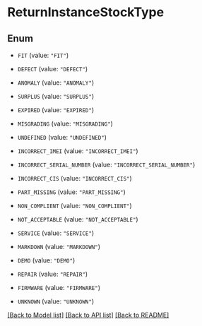 # ReturnInstanceStockType

## Enum


* `FIT` (value: `"FIT"`)

* `DEFECT` (value: `"DEFECT"`)

* `ANOMALY` (value: `"ANOMALY"`)

* `SURPLUS` (value: `"SURPLUS"`)

* `EXPIRED` (value: `"EXPIRED"`)

* `MISGRADING` (value: `"MISGRADING"`)

* `UNDEFINED` (value: `"UNDEFINED"`)

* `INCORRECT_IMEI` (value: `"INCORRECT_IMEI"`)

* `INCORRECT_SERIAL_NUMBER` (value: `"INCORRECT_SERIAL_NUMBER"`)

* `INCORRECT_CIS` (value: `"INCORRECT_CIS"`)

* `PART_MISSING` (value: `"PART_MISSING"`)

* `NON_COMPLIENT` (value: `"NON_COMPLIENT"`)

* `NOT_ACCEPTABLE` (value: `"NOT_ACCEPTABLE"`)

* `SERVICE` (value: `"SERVICE"`)

* `MARKDOWN` (value: `"MARKDOWN"`)

* `DEMO` (value: `"DEMO"`)

* `REPAIR` (value: `"REPAIR"`)

* `FIRMWARE` (value: `"FIRMWARE"`)

* `UNKNOWN` (value: `"UNKNOWN"`)


[[Back to Model list]](../README.md#documentation-for-models) [[Back to API list]](../README.md#documentation-for-api-endpoints) [[Back to README]](../README.md)


